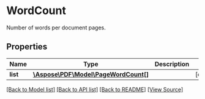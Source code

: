 # WordCount
Number of words per document pages.

## Properties
Name | Type | Description | Notes
------------ | ------------- | ------------- | -------------
**list** | [**\Aspose\PDF\Model\PageWordCount[]**](PageWordCount.md) |  | [optional]

[[Back to Model list]](../README.md#documentation-for-models) [[Back to API list]](../README.md#documentation-for-api-endpoints) [[Back to README]](../README.md) [[View Source]](../src/Aspose/PDF/Model/WordCount.php)

